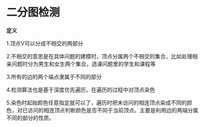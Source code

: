 # 二分图检测

**定义**

1.顶点V可以分成不相交的两部分

2.不相交的意思是在具体问题的建模时，顶点分属两个不相交的集合，比如处理相亲问题时分为男生和女生两个集合，选课问题里的学生和课程等

3.所有的边的两个端点隶属于不同的部分

4.检测算法也是基于深度优先遍历，在遍历的过程中对顶点染色

5.染色时起始颜色任意指定就可以了，遍历时把未访问的相连顶点染成不同的颜色，对已访问的相连顶点判断颜色是否不同于当前顶点。主要是利用边的两端分属不同的部分的性质。